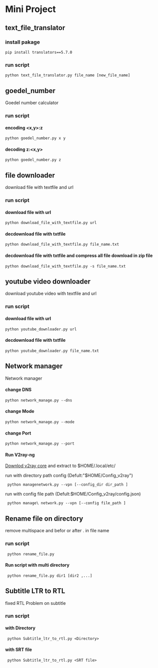 # Mini Project

## text_file_translator
### install pakage
``` pip install translators==5.7.0 ```
### run script
``` python text_file_translator.py file_name [new_file_name] ```

## goedel_number
Goedel number calculator
### run script
#### encoding <x,y>:z
  ``` python goedel_number.py x y ```
#### decoding z:<x,y>
  ```python goedel_number.py z ```

## file downloader
download file with textfile and url
### run script
#### download file with url
  ``` python download_file_with_textfile.py url ```
#### decdownload file with txtfile 
  ``` python download_file_with_textfile.py file_name.txt ```
#### decdownload file with txtfile and compress all file download in zip file
  ``` python download_file_with_textfile.py -s file_name.txt ```

## youtube video downloader
download youtube video with textfile and url
### run script
#### download file with url
  ``` python youtube_downloader.py url ```
#### decdownload file with txtfile 
  ``` python youtube_downloader.py file_name.txt ```
## Network manager 
Network manager
#### change DNS
 ``` python network_manage.py --dns ```
#### change Mode
 ``` python network_manage.py --mode ```
#### change Port
 ``` python network_manage.py --port ```
#### Run V2ray-ng  
  [Downlod v2ray core](https://github.com/v2fly/v2ray-core/) and extract to $HOME/.local/etc/

  run with directory path config (Defult:"$HOME/Config_v2ray")

 ``` python managenetwork.py --vpn [--config_dir dir_path ]```

  run with config file path (Defult:$HOME/Config_v2ray/config.json)

 ``` python manage\ network.py --vpn [--config file_path ]```

## Rename file on directory
remove multispace and befor or after . in file name
### run script
``` python rename_file.py```
#### Run script with multi directory
``` python rename_file.py dir1 [dir2 ,...]```

## Subtitle LTR to RTL
fixed RTL Problem on subtitle

### run script
#### with Directory
  ``` python Subtitle_ltr_to_rtl.py <Directory>```
#### with SRT file 
  ``` python Subtitle_ltr_to_rtl.py <SRT file>```